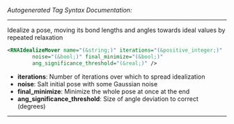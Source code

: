 <!-- THIS IS AN AUTOGENERATED FILE: Don't edit it directly, instead change the schema definition in the code itself. -->

_Autogenerated Tag Syntax Documentation:_

---
Idealize a pose, moving its bond lengths and angles towards ideal values by repeated relaxation

```xml
<RNAIdealizeMover name="(&string;)" iterations="(&positive_integer;)"
        noise="(&bool;)" final_minimize="(&bool;)"
        ang_significance_threshold="(&real;)" />
```

-   **iterations**: Number of iterations over which to spread idealization
-   **noise**: Salt initial pose with some Gaussian noise
-   **final_minimize**: Minimize the whole pose at once at the end
-   **ang_significance_threshold**: Size of angle deviation to correct (degrees)

---
